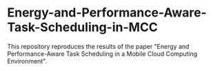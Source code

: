 # Energy-and-Performance-Aware-Task-Scheduling-in-MCC
This repository reproduces the results of the paper "Energy and Performance-Aware Task Scheduling in a Mobile Cloud Computing Environment".
